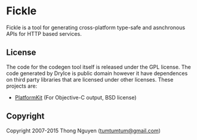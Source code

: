 # Fickle

Fickle is a tool for generating cross-platform type-safe and asnchronous APIs for HTTP based services.

## License

The code for the codegen tool itself is released under the GPL license. The code generated by DryIce is public domain however it have dependences on third party libraries that are licensed under other licenses. These projects are: 

 * [PlatformKit](https://github.com/tumtumtum/PlatformKit) (For Objective-C output, BSD license)
	
## Copyright

Copyright 2007-2015 Thong Nguyen (tumtumtum@gmail.com)
	
